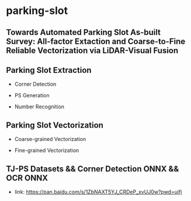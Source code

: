 
# parking-slot

## Towards Automated Parking Slot As-built Survey: All-factor Extaction and Coarse-to-Fine Reliable Vectorization via LiDAR-Visual Fusion


## Parking Slot Extraction 

- Corner Detection

- PS Generation

- Number Recognition

## Parking Slot Vectorization 

- Coarse-grained Vectorization

- Fine-grained Vectorization

## TJ-PS Datasets && Corner Detection ONNX && OCR ONNX

- link: https://pan.baidu.com/s/1ZbNAXT5YJ_CRDeP_xvUJ0w?pwd=ujfj 

